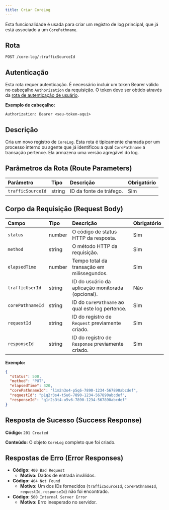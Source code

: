 ```yaml
---
title: Criar CoreLog
---
```


Esta funcionalidade é usada para criar um registro de log principal, que já está associado a um `CorePathname`.

## Rota

`POST /core-log/:trafficSourceId`

## Autenticação

Esta rota requer autenticação. É necessário incluir um token Bearer válido no cabeçalho `Authorization` da requisição. O token deve ser obtido através da [rota de autenticação de usuário](/user/authuser/).

**Exemplo de cabeçalho:**

```
Authorization: Bearer <seu-token-aqui>
```

## Descrição

Cria um novo registro de `CoreLog`. Esta rota é tipicamente chamada por um processo interno ou agente que já identificou a qual `CorePathname` a transação pertence. Ela armazena uma versão agregável do log.

## Parâmetros da Rota (Route Parameters)

| Parâmetro         | Tipo   | Descrição               | Obrigatório |
| :---------------- | :----- | :---------------------- | :---------- |
| `trafficSourceId` | string | ID da fonte de tráfego. | Sim         |

## Corpo da Requisição (Request Body)

| Campo            | Tipo   | Descrição                                         | Obrigatório |
| :--------------- | :----- | :------------------------------------------------ | :---------- |
| `status`         | number | O código de status HTTP da resposta.              | Sim         |
| `method`         | string | O método HTTP da requisição.                      | Sim         |
| `elapsedTime`    | number | Tempo total da transação em milissegundos.        | Sim         |
| `trafficUserId`  | string | ID do usuário da aplicação monitorada (opcional). | Não         |
| `corePathnameId` | string | ID do `CorePathname` ao qual este log pertence.   | Sim         |
| `requestId`      | string | ID do registro de `Request` previamente criado.   | Sim         |
| `responseId`     | string | ID do registro de `Response` previamente criado.  | Sim         |

**Exemplo:**

```json
{
  "status": 500,
  "method": "PUT",
  "elapsedTime": 320,
  "corePathnameId": "l1m2n3o4-p5q6-7890-1234-567890abcdef",
  "requestId": "p1q2r3s4-t5u6-7890-1234-567890abcdef",
  "responseId": "q1r2s3t4-u5v6-7890-1234-567890abcdef"
}
```

## Resposta de Sucesso (Success Response)

**Código:** `201 Created`

**Conteúdo:** O objeto `CoreLog` completo que foi criado.

## Respostas de Erro (Error Responses)

- **Código:** `400 Bad Request`
  - **Motivo:** Dados de entrada inválidos.
- **Código:** `404 Not Found`
  - **Motivo:** Um dos IDs fornecidos (`trafficSourceId`, `corePathnameId`, `requestId`, `responseId`) não foi encontrado.
- **Código:** `500 Internal Server Error`
  - **Motivo:** Erro inesperado no servidor.
